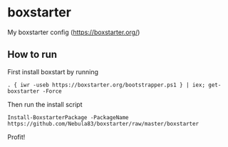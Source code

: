# boxstarter
My boxstarter config (https://boxstarter.org/)

## How to run

First install boxstart by running

    . { iwr -useb https://boxstarter.org/bootstrapper.ps1 } | iex; get-boxstarter -Force
    
Then run the install script

    Install-BoxstarterPackage -PackageName https://github.com/Nebula83/boxstarter/raw/master/boxstarter
    
Profit!
